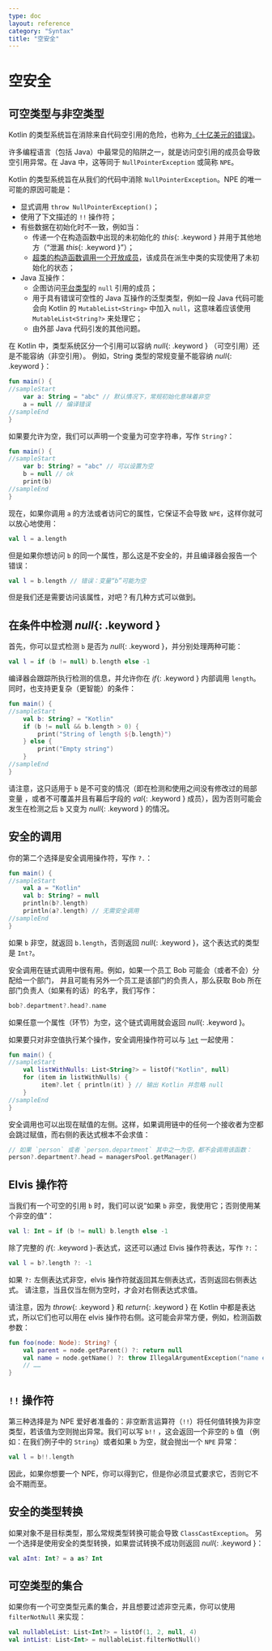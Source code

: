 ```yaml
---
type: doc
layout: reference
category: "Syntax"
title: "空安全"
---
```


# 空安全

## 可空类型与非空类型

Kotlin 的类型系统旨在消除来自代码空引用的危险，也称为[《十亿美元的错误》](https://en.wikipedia.org/wiki/Tony_Hoare#Apologies_and_retractions)。

许多编程语言（包括 Java）中最常见的陷阱之一，就是访问空引用的成员会导致空引用异常。在 Java 中，这等同于 `NullPointerException` 或简称 `NPE`。

Kotlin 的类型系统旨在从我们的代码中消除 `NullPointerException`。NPE 的唯一可能的原因可能是：

* 显式调用 `throw NullPointerException()`；
* 使用了下文描述的 `!!` 操作符；
* 有些数据在初始化时不一致，例如当：
  * 传递一个在构造函数中出现的未初始化的 *this*{: .keyword } 并用于其他地方（“泄漏 *this*{: .keyword }”）；
  * [超类的构造函数调用一个开放成员](classes.html#派生类初始化顺序)，该成员在派生中类的实现使用了未初始化的状态；
* Java 互操作：
  * 企图访问[平台类型](java-interop.html#空安全与平台类型)的 `null` 引用的成员；
  * 用于具有错误可空性的 Java 互操作的泛型类型，例如一段 Java 代码可能会向 Kotlin 的 `MutableList<String>` 中加入 `null`，这意味着应该使用 `MutableList<String?>` 来处理它；
  * 由外部 Java 代码引发的其他问题。

在 Kotlin 中，类型系统区分一个引用可以容纳 *null*{: .keyword } （可空引用）还是不能容纳（非空引用）。
例如，String 类型的常规变量不能容纳 *null*{: .keyword }：


```kotlin
fun main() {
//sampleStart
    var a: String = "abc" // 默认情况下，常规初始化意味着非空
    a = null // 编译错误
//sampleEnd
}
```


如果要允许为空，我们可以声明一个变量为可空字符串，写作 `String?`：


```kotlin
fun main() {
//sampleStart
    var b: String? = "abc" // 可以设置为空
    b = null // ok
    print(b)
//sampleEnd
}
```


现在，如果你调用 `a` 的方法或者访问它的属性，它保证不会导致 `NPE`，这样你就可以放心地使用：


```kotlin
val l = a.length
```


但是如果你想访问 `b` 的同一个属性，那么这是不安全的，并且编译器会报告一个错误：


```kotlin
val l = b.length // 错误：变量“b”可能为空
```


但是我们还是需要访问该属性，对吧？有几种方式可以做到。

## 在条件中检测 *null*{: .keyword }

首先，你可以显式检测 `b` 是否为 *null*{: .keyword }，并分别处理两种可能：


```kotlin
val l = if (b != null) b.length else -1
```


编译器会跟踪所执行检测的信息，并允许你在 *if*{: .keyword } 内部调用 `length`。
同时，也支持更复杂（更智能）的条件：


```kotlin
fun main() {
//sampleStart
    val b: String? = "Kotlin"
    if (b != null && b.length > 0) {
        print("String of length ${b.length}")
    } else {
        print("Empty string")
    }
//sampleEnd
}

```


请注意，这只适用于 `b` 是不可变的情况（即在检测和使用之间没有修改过的局部变量
，或者不可覆盖并且有幕后字段的 *val*{: .keyword } 成员），因为否则可能会发生<!--
-->在检测之后 `b` 又变为 *null*{: .keyword } 的情况。

## 安全的调用

你的第二个选择是安全调用操作符，写作 `?.`：


```kotlin
fun main() {
//sampleStart
    val a = "Kotlin"
    val b: String? = null
    println(b?.length)
    println(a?.length) // 无需安全调用
//sampleEnd
}
```


如果 `b` 非空，就返回 `b.length`，否则返回 *null*{: .keyword }，这个表达式的类型是 `Int?`。

安全调用在链式调用中很有用。例如，如果一个员工 Bob 可能会（或者不会）分配给一个部门，
并且可能有另外一个员工是该部门的负责人，那么获取 Bob 所在部门负责人（如果有的话）的名字，我们写作：


```kotlin
bob?.department?.head?.name
```


如果任意一个属性（环节）为空，这个链式调用就会返回 *null*{: .keyword }。

如果要只对非空值执行某个操作，安全调用操作符可以与 [`let`](https://kotlinlang.org/api/latest/jvm/stdlib/kotlin/let.html) 一起使用：


```kotlin
fun main() {
//sampleStart
    val listWithNulls: List<String?> = listOf("Kotlin", null)
    for (item in listWithNulls) {
         item?.let { println(it) } // 输出 Kotlin 并忽略 null
    }
//sampleEnd
}
```


安全调用也可以出现在赋值的左侧。这样，如果调用链中的任何一个接收者为空都会跳过赋值，而右侧的表达式根本不会求值：


```kotlin
// 如果 `person` 或者 `person.department` 其中之一为空，都不会调用该函数：
person?.department?.head = managersPool.getManager()
```


## Elvis 操作符

当我们有一个可空的引用 `b` 时，我们可以说“如果 `b` 非空，我使用它；否则使用某个非空的值”：


```kotlin
val l: Int = if (b != null) b.length else -1
```


除了完整的 *if*{: .keyword }-表达式，这还可以通过 Elvis 操作符表达，写作 `?:`：


```kotlin
val l = b?.length ?: -1
```


如果 `?:` 左侧表达式非空，elvis 操作符就返回其左侧表达式，否则返回右侧表达式。
请注意，当且仅当左侧为空时，才会对右侧表达式求值。

请注意，因为 *throw*{: .keyword } 和 *return*{: .keyword } 在 Kotlin 中都是表达式，所以它们也可以用在
 elvis 操作符右侧。这可能会非常方便，例如，检测函数参数：


```kotlin
fun foo(node: Node): String? {
    val parent = node.getParent() ?: return null
    val name = node.getName() ?: throw IllegalArgumentException("name expected")
    // ……
}
```


## `!!` 操作符

第三种选择是为 NPE 爱好者准备的：非空断言运算符（`!!`）将任何值转换为非空<!--
-->类型，若该值为空则抛出异常。我们可以写 `b!!` ，这会返回一个非空的 `b` 值
（例如：在我们例子中的 `String`）或者如果 `b` 为空，就会抛出一个 `NPE` 异常：


```kotlin
val l = b!!.length
```


因此，如果你想要一个 NPE，你可以得到它，但是你必须显式要求它，否则它不会不期而至。

## 安全的类型转换

如果对象不是目标类型，那么常规类型转换可能会导致 `ClassCastException`。
另一个选择是使用安全的类型转换，如果尝试转换不成功则返回 *null*{: .keyword }：


```kotlin
val aInt: Int? = a as? Int
```


## 可空类型的集合

如果你有一个可空类型元素的集合，并且想要过滤非空元素，你可以使用 `filterNotNull` 来实现：


```kotlin
val nullableList: List<Int?> = listOf(1, 2, null, 4)
val intList: List<Int> = nullableList.filterNotNull()
```

